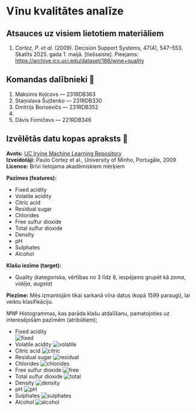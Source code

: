# Vīnu kvalitātes analīze

## Atsauces uz visiem lietotiem materiāliem

1. *Cortez, P. et al.* (2009). Decision Support Systems, 47(4), 547–553. Skatīts 2025. gada 1. maijā. [tiešsaiste]. Pieejams: https://archive.ics.uci.edu/dataset/186/wine+quality

## Komandas dalībnieki 👤

1. Maksims Koļcovs — 231RDB363  
2. Staņislava Šuļženko — 231RDB330  
3. Dmitrijs Borisevičs — 231RDB352  
4.  
5. Dāvis Fomičevs — 221RDB346

## Izvēlētās datu kopas apraksts 🍷

**Avots:** [UC Irvine Machine Learning Repository](https://archive.ics.uci.edu/dataset/186/wine+quality)  
**Izveidotāji:** Paulo Cortez et al., University of Minho, Portugāle, 2009  
**Licence:** Brīvi lietojama akadēmiskiem mērķiem

**Pazīmes (features):**  
- Fixed acidity  
- Volatile acidity  
- Citric acid  
- Residual sugar  
- Chlorides  
- Free sulfur dioxide  
- Total sulfur dioxide  
- Density  
- pH  
- Sulphates  
- Alcohol

**Klašu iezīme (target):**  
- Quality (kategoriska, vērtības no 3 līdz 8, iespējams grupēt kā *zema*, *vidēja*, *augsta*)

**Piezīme:** Mēs izmantojām tikai sarkanā vīna datus (kopā 1599 paraugi), lai veiktu klasifikāciju.

№№ Histogrammas, kas parāda klašu atdalīšanu, pamatojoties uz interesējošām pazīmēm (atribūtiem);
- Fixed acidity  
![fixed](https://github.com/user-attachments/assets/934f4a6d-2a04-468c-9289-ae6c411275dd)
- Volatile acidity
  ![volatile](https://github.com/user-attachments/assets/22d0da91-a28d-42a6-97fe-d1e70b3433c7)
- Citric acid
  ![citric](https://github.com/user-attachments/assets/8970cfad-2084-49ef-b9d0-7fdebe3c86f2)
- Residual sugar
  ![residual](https://github.com/user-attachments/assets/e36c5032-4e5f-41eb-9d8b-9a197fe1be41)
- Chlorides
  ![chlorides](https://github.com/user-attachments/assets/5904fe0f-1481-440c-b417-56b00b6fd15e)
- Free sulfur dioxide
  ![free](https://github.com/user-attachments/assets/7a51209a-9dc9-4e50-89f4-6d7f255f9b9e)
- Total sulfur dioxide
  ![total](https://github.com/user-attachments/assets/35f58326-7a34-408f-a090-5fa2fc3653c6)
- Density
  ![density](https://github.com/user-attachments/assets/21ea0891-ba82-4918-af32-ecc3a28c77bb)
- pH
  ![pH](https://github.com/user-attachments/assets/50318626-7cc1-46a4-afe7-481e9d2ebcc5)
- Sulphates
  ![sulphates](https://github.com/user-attachments/assets/08bd650a-2a1e-4780-88f3-dbc4cf1dbcda)
- Alcohol
  ![alcohol](https://github.com/user-attachments/assets/e56fa252-72e0-428c-8a33-eac8a8ae7b64)


